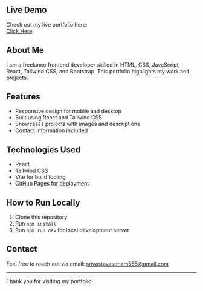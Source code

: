 ## Live Demo

Check out my live portfolio here:  
[ Click Here](https://sonamsrivastava555.github.io/my-portfolio/)

## About Me

I am a freelance frontend developer skilled in HTML, CSS, JavaScript, React, Tailwind CSS, and Bootstrap. This portfolio highlights my work and projects.

## Features

- Responsive design for mobile and desktop
- Built using React and Tailwind CSS
- Showcases projects with images and descriptions
- Contact information included

## Technologies Used

- React
- Tailwind CSS
- Vite for build tooling
- GitHub Pages for deployment

## How to Run Locally

1. Clone this repository
2. Run `npm install`
3. Run `npm run dev` for local development server

## Contact

Feel free to reach out via email: srivastavasonam555@gmail.com

---

Thank you for visiting my portfolio!
